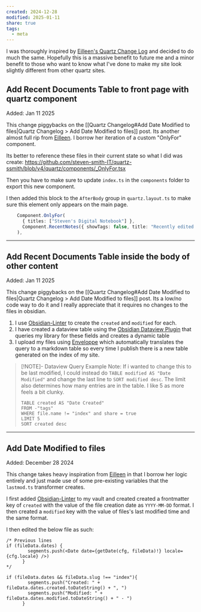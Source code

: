 ```yaml
---
created: 2024-12-28
modified: 2025-01-11
share: true
tags:
  - meta
---
```

I was thoroughly inspired by [Eilleen's Quartz Change Log](https://quartz.eilleeenz.com/Quartz-customization-log) and decided to do much the same. Hopefully this is a massive benefit to future me and a minor benefit to those who want to know what I've done to make my site look slightly different from other quartz sites.

## Add Recent Documents Table to front page with quartz component
Added: Jan 11 2025

This change piggybacks on the [[Quartz Changelog#Add Date Modified to files|Quartz Changelog > Add Date Modified to files]] post. Its another almost full rip from [Eilleen](https://quartz.eilleeenz.com/Quartz-customization-log#putting-date-created--modified-on-content-pages-but-not-index). I borrow her iteration of a custom "OnlyFor" component. 

Its better to reference these files in their current state so what I did was create: https://github.com/steven-smith-IT/quartz-ssmith/blob/v4/quartz/components/_OnlyFor.tsx

Then you have to make sure to update `index.ts` in the `components` folder to export this new component.

I then added this block to the `AfterBody` group in `quartz.layout.ts` to make sure this element only appears on the main page.

```ts
    Component.OnlyFor(
      { titles: ["Steven's Digital Notebook"] },
      Component.RecentNotes({ showTags: false, title: "Recently edited notes:", showDate: true }),
    ),
```

---
## Add Recent Documents Table inside the body of other content
Added: Jan 11 2025

This change piggybacks on the [[Quartz Changelog#Add Date Modified to files|Quartz Changelog > Add Date Modified to files]] post. Its a low/no code way to do it and I really appreciate that it requires no changes to the files in obsidian.

1. I use  [Obsidian-Linter](https://github.com/platers/obsidian-linter) to create the `created` and `modified` for each.
2. I have created a dataview table using the [Obsidian Dataview Plugin](https://github.com/blacksmithgu/obsidian-dataview) that queries my library for these fields and creates a dynamic table
3. I upload my files using [Enveloppe](https://github.com/Enveloppe/obsidian-enveloppe) which automatically translates the query to a markdown table so every time I publish there is a new table generated on the index of my site. 

> [!NOTE]- Dataview Query Example
>Note: If i wanted to change this to be last modified, I could instead do `TABLE modified AS "Date Modified"` and change the last line to `SORT modified desc`. The limit also determines how many entries are in the table. I like 5 as more feels a bit clunky.
>
> ```
> TABLE created AS "Date Created"
> FROM -"tags"
> WHERE file.name != "index" and share = true
> LIMIT 5
> SORT created desc
> ```

---
## Add Date Modified to files
Added: December 28 2024

This change takes heavy inspiration from [Eilleen](https://quartz.eilleeenz.com/Quartz-customization-log#putting-date-created--modified-on-content-pages-but-not-index) in that I borrow her logic entirely and just made use of some pre-existing variables that the `lastmod.ts` transformer creates.

I first added [Obsidian-Linter](https://github.com/platers/obsidian-linter) to my vault and created created a frontmatter key of `created` with the value of the file creation date as `YYYY-MM-DD` format. I then created a `modified` key with the value of files's last modified time and the same format.

I then edited the below file as such:

```tsx title="quartz/components/ContentMeta.tsx"
/* Previous lines
if (fileData.dates) {
        segments.push(<Date date={getDate(cfg, fileData)!} locale={cfg.locale} />)
      }    
*/

if (fileData.dates && fileData.slug !== "index"){
        segments.push("Created: " + fileData.dates.created.toDateString() + ", ")
        segments.push("Modified: " + fileData.dates.modified.toDateString() + " - ")
      }
```
